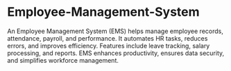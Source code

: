 # Employee-Management-System
An Employee Management System (EMS)  helps manage employee records, attendance, payroll, and performance. It automates HR tasks, reduces errors, and improves efficiency. Features include leave tracking, salary processing, and reports. EMS enhances productivity, ensures data security, and simplifies workforce management.
